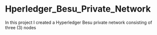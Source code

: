 # Hperledger_Besu_Private_Network
In this project I created a Hyperledger Besu private network consisting of three (3) nodes
